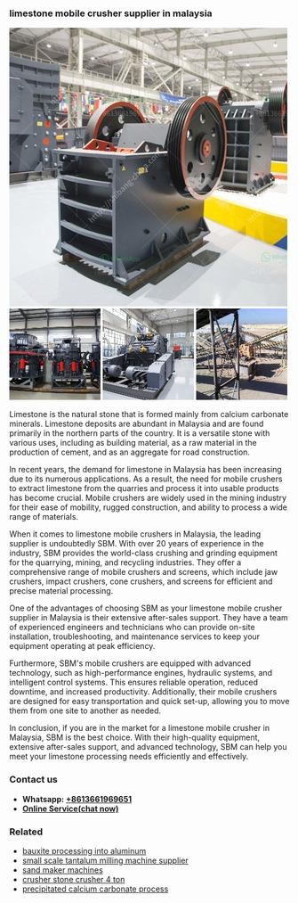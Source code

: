 <h3>limestone mobile crusher supplier in malaysia</h3><img src='1704856731.jpg' alt=''><p>Limestone is the natural stone that is formed mainly from calcium carbonate minerals. Limestone deposits are abundant in Malaysia and are found primarily in the northern parts of the country. It is a versatile stone with various uses, including as building material, as a raw material in the production of cement, and as an aggregate for road construction.</p><p>In recent years, the demand for limestone in Malaysia has been increasing due to its numerous applications. As a result, the need for mobile crushers to extract limestone from the quarries and process it into usable products has become crucial. Mobile crushers are widely used in the mining industry for their ease of mobility, rugged construction, and ability to process a wide range of materials.</p><p>When it comes to limestone mobile crushers in Malaysia, the leading supplier is undoubtedly SBM. With over 20 years of experience in the industry, SBM provides the world-class crushing and grinding equipment for the quarrying, mining, and recycling industries. They offer a comprehensive range of mobile crushers and screens, which include jaw crushers, impact crushers, cone crushers, and screens for efficient and precise material processing.</p><p>One of the advantages of choosing SBM as your limestone mobile crusher supplier in Malaysia is their extensive after-sales support. They have a team of experienced engineers and technicians who can provide on-site installation, troubleshooting, and maintenance services to keep your equipment operating at peak efficiency.</p><p>Furthermore, SBM's mobile crushers are equipped with advanced technology, such as high-performance engines, hydraulic systems, and intelligent control systems. This ensures reliable operation, reduced downtime, and increased productivity. Additionally, their mobile crushers are designed for easy transportation and quick set-up, allowing you to move them from one site to another as needed.</p><p>In conclusion, if you are in the market for a limestone mobile crusher in Malaysia, SBM is the best choice. With their high-quality equipment, extensive after-sales support, and advanced technology, SBM can help you meet your limestone processing needs efficiently and effectively.</p><h3>Contact us</h3><ul><li><strong>Whatsapp:&nbsp;<a href="https://wa.me/8613661969651">+8613661969651</a></strong></li><li><a href="https://swt.shibang-china.com/?git&amp;zhl&amp;limestone mobile crusher supplier in malaysia"><strong>Online Service(chat now)</strong></a></li></ul><h3>Related</h3><ul><li><a href='bauxite processing into aluminum.md'>bauxite processing into aluminum</a></li><li><a href='small scale tantalum milling machine supplier.md'>small scale tantalum milling machine supplier</a></li><li><a href='sand maker machines.md'>sand maker machines</a></li><li><a href='crusher stone crusher 4 ton.md'>crusher stone crusher 4 ton</a></li><li><a href='precipitated calcium carbonate process.md'>precipitated calcium carbonate process</a></li></ul>